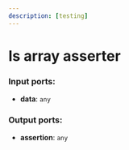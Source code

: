 ```yaml
---
description: [testing]
---
```


# Is array asserter

### Input ports:

* __data__: ` any `

### Output ports:

* __assertion__: ` any `

